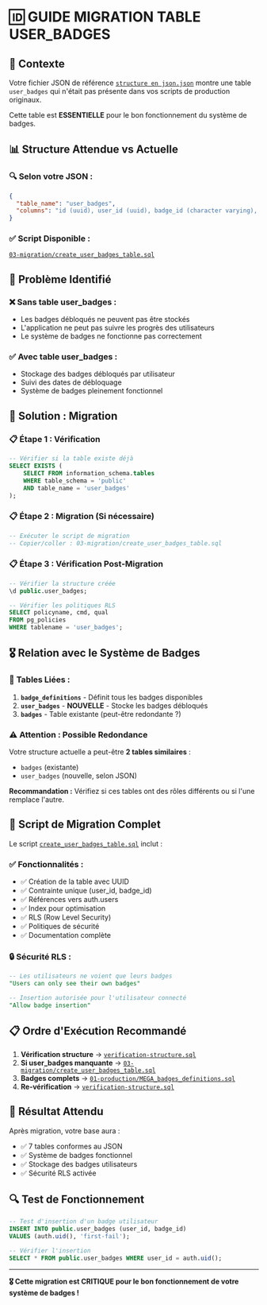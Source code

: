 # 🆔 GUIDE MIGRATION TABLE USER_BADGES

## 🎯 **Contexte**

Votre fichier JSON de référence [`structure en json.json`](structure%20en%20json.json:27) montre une table `user_badges` qui n'était pas présente dans vos scripts de production originaux.

Cette table est **ESSENTIELLE** pour le bon fonctionnement du système de badges.

## 📊 **Structure Attendue vs Actuelle**

### 🔍 **Selon votre JSON :**
```json
{
  "table_name": "user_badges",
  "columns": "id (uuid), user_id (uuid), badge_id (character varying), unlocked_at (timestamp with time zone), created_at (timestamp with time zone)"
}
```

### ✅ **Script Disponible :**
[`03-migration/create_user_badges_table.sql`](03-migration/create_user_badges_table.sql:1)

## 🚨 **Problème Identifié**

### ❌ **Sans table user_badges :**
- Les badges débloqués ne peuvent pas être stockés
- L'application ne peut pas suivre les progrès des utilisateurs
- Le système de badges ne fonctionne pas correctement

### ✅ **Avec table user_badges :**
- Stockage des badges débloqués par utilisateur
- Suivi des dates de débloquage
- Système de badges pleinement fonctionnel

## 🔧 **Solution : Migration**

### 📋 **Étape 1 : Vérification**
```sql
-- Vérifier si la table existe déjà
SELECT EXISTS (
    SELECT FROM information_schema.tables 
    WHERE table_schema = 'public' 
    AND table_name = 'user_badges'
);
```

### 📋 **Étape 2 : Migration (Si nécessaire)**
```sql
-- Exécuter le script de migration
-- Copier/coller : 03-migration/create_user_badges_table.sql
```

### 📋 **Étape 3 : Vérification Post-Migration**
```sql
-- Vérifier la structure créée
\d public.user_badges;

-- Vérifier les politiques RLS
SELECT policyname, cmd, qual 
FROM pg_policies 
WHERE tablename = 'user_badges';
```

## 🎖️ **Relation avec le Système de Badges**

### 🔗 **Tables Liées :**
1. **`badge_definitions`** - Définit tous les badges disponibles
2. **`user_badges`** - **NOUVELLE** - Stocke les badges débloqués
3. **`badges`** - Table existante (peut-être redondante ?)

### ⚠️ **Attention : Possible Redondance**

Votre structure actuelle a peut-être **2 tables similaires** :
- `badges` (existante)
- `user_badges` (nouvelle, selon JSON)

**Recommandation :** Vérifiez si ces tables ont des rôles différents ou si l'une remplace l'autre.

## 🚀 **Script de Migration Complet**

Le script [`create_user_badges_table.sql`](03-migration/create_user_badges_table.sql:1) inclut :

### ✅ **Fonctionnalités :**
- ✅ Création de la table avec UUID
- ✅ Contrainte unique (user_id, badge_id)
- ✅ Références vers auth.users
- ✅ Index pour optimisation
- ✅ RLS (Row Level Security)
- ✅ Politiques de sécurité
- ✅ Documentation complète

### 🔒 **Sécurité RLS :**
```sql
-- Les utilisateurs ne voient que leurs badges
"Users can only see their own badges"

-- Insertion autorisée pour l'utilisateur connecté
"Allow badge insertion"
```

## 📋 **Ordre d'Exécution Recommandé**

1. **Vérification structure** → [`verification-structure.sql`](verification-structure.sql:1)
2. **Si user_badges manquante** → [`03-migration/create_user_badges_table.sql`](03-migration/create_user_badges_table.sql:1)
3. **Badges complets** → [`01-production/MEGA_badges_definitions.sql`](01-production/MEGA_badges_definitions.sql:1)
4. **Re-vérification** → [`verification-structure.sql`](verification-structure.sql:1)

## 🎯 **Résultat Attendu**

Après migration, votre base aura :
- ✅ 7 tables conformes au JSON
- ✅ Système de badges fonctionnel
- ✅ Stockage des badges utilisateurs
- ✅ Sécurité RLS activée

## 🔍 **Test de Fonctionnement**

```sql
-- Test d'insertion d'un badge utilisateur
INSERT INTO public.user_badges (user_id, badge_id) 
VALUES (auth.uid(), 'first-fail');

-- Vérifier l'insertion
SELECT * FROM public.user_badges WHERE user_id = auth.uid();
```

---

**🎖️ Cette migration est CRITIQUE pour le bon fonctionnement de votre système de badges !**
